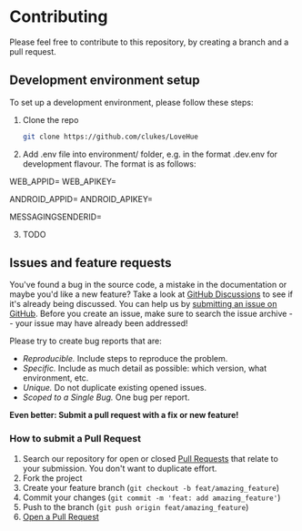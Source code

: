# Contributing

Please feel free to contribute to this repository, by creating a branch and a pull request.

## Development environment setup

To set up a development environment, please follow these steps:

1. Clone the repo

    ```sh
    git clone https://github.com/clukes/LoveHue
    ```

2. Add .env file into environment/ folder, e.g. in the format .dev.env for development flavour. The format is as follows:

WEB_APPID=
WEB_APIKEY=

ANDROID_APPID=
ANDROID_APIKEY=

MESSAGINGSENDERID=

3. TODO

## Issues and feature requests

You've found a bug in the source code, a mistake in the documentation or maybe you'd like a new feature?
Take a look at [GitHub Discussions](https://github.com/clukes/LoveHue/discussions) to see if it's already being discussed.
You can help us by [submitting an issue on GitHub](https://github.com/clukes/LoveHue/issues). Before you create an issue, make sure to search the issue archive -- your issue may have already been addressed!

Please try to create bug reports that are:

-   _Reproducible._ Include steps to reproduce the problem.
-   _Specific._ Include as much detail as possible: which version, what environment, etc.
-   _Unique._ Do not duplicate existing opened issues.
-   _Scoped to a Single Bug._ One bug per report.

**Even better: Submit a pull request with a fix or new feature!**

### How to submit a Pull Request

1. Search our repository for open or closed
   [Pull Requests](https://github.com/clukes/LoveHue/pulls)
   that relate to your submission. You don't want to duplicate effort.
2. Fork the project
3. Create your feature branch (`git checkout -b feat/amazing_feature`)
4. Commit your changes (`git commit -m 'feat: add amazing_feature'`)
5. Push to the branch (`git push origin feat/amazing_feature`)
6. [Open a Pull Request](https://github.com/clukes/LoveHue/compare?expand=1)
